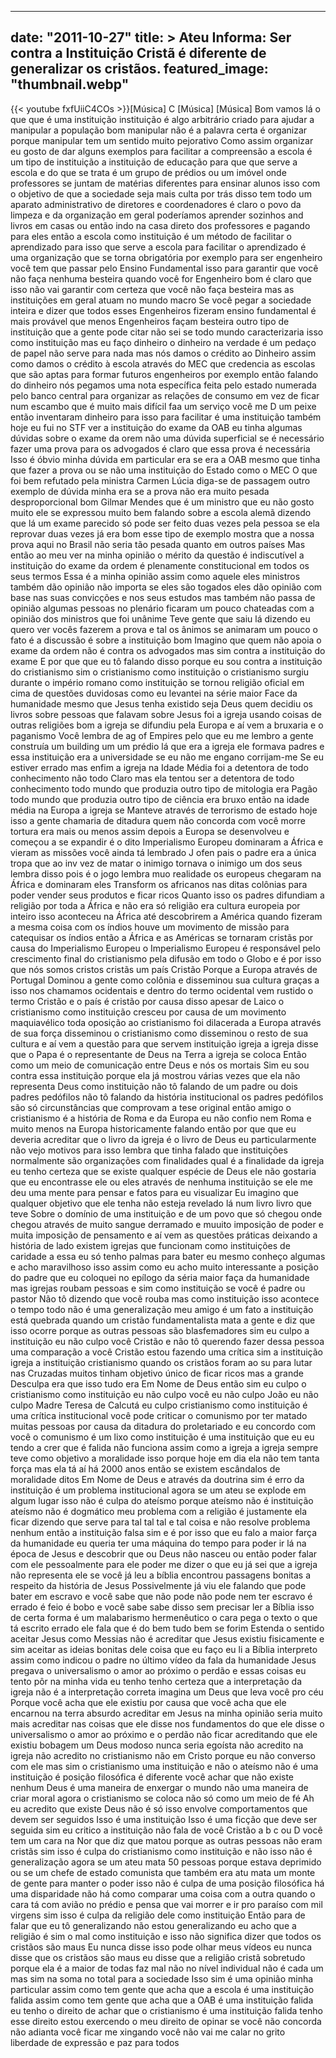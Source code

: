 
---
date: "2011-10-27"
title: > 
    Ateu Informa: Ser contra a Instituição Cristã é diferente de generalizar os cristãos.
featured_image: "thumbnail.webp"
---
{{< youtube fxfUiiC4COs >}}[Música]
C
[Música]
[Música]
Bom vamos lá o que que é uma instituição
instituição é algo arbitrário criado
para ajudar a manipular a população bom
manipular não é a palavra certa é
organizar porque manipular tem um
sentido muito pejorativo Como assim
organizar eu gosto de dar alguns
exemplos para facilitar a compreensão a
escola é um tipo de instituição a
instituição de educação para que que
serve a escola e do que se trata é um
grupo de prédios ou um imóvel onde
professores se juntam de matérias
diferentes para ensinar alunos isso com
o objetivo de que a sociedade seja mais
culta por trás disso tem todo um aparato
administrativo de diretores e
coordenadores é claro o povo da limpeza
e da organização em geral poderíamos
aprender sozinhos and livros em casas ou
então indo na casa direto dos
professores e pagando para eles então a
escola como instituição é um método de
facilitar o aprendizado para isso que
serve a escola para facilitar o
aprendizado é uma organização que se
torna obrigatória por exemplo para ser
engenheiro você tem que passar pelo
Ensino Fundamental isso para garantir
que você não faça nenhuma besteira
quando você for Engenheiro bom é claro
que isso não vai garantir com certeza
que você não faça besteira mas as
instituições em geral atuam no mundo
macro Se você pegar a sociedade inteira
e dizer que todos esses Engenheiros
fizeram ensino fundamental é mais
provável que menos Engenheiros façam
besteira outro tipo de instituição que a
gente pode citar não sei se todo mundo
caracterizaria isso como instituição mas
eu faço dinheiro o dinheiro na verdade é
um pedaço de papel não serve para nada
mas nós damos o crédito ao Dinheiro
assim como damos o crédito à escola
através do MEC que credencia as escolas
que são aptas para formar futuros
engenheiros por exemplo então falando do
dinheiro nós pegamos uma nota específica
feita pelo estado numerada pelo banco
central para organizar as relações de
consumo em vez de ficar num escambo que
é muito mais difícil faa um serviço você
me D um peixe então inventaram dinheiro
para isso para facilitar é uma
instituição também hoje eu fui no STF
ver a instituição do exame da OAB eu
tinha algumas dúvidas sobre o exame da
orem não uma dúvida superficial se é
necessário fazer uma prova para os
advogados é claro que essa prova é
necessária Isso é óbvio minha dúvida em
particular era se era a OAB mesmo que
tinha que fazer a prova ou se não uma
instituição do Estado como o MEC O que
foi bem refutado pela ministra Carmen
Lúcia diga-se de passagem outro exemplo
de dúvida minha era se a prova não era
muito pesada desproporcional bom Gilmar
Mendes que é um ministro que eu não
gosto muito ele se expressou muito bem
falando sobre a escola alemã dizendo que
lá um exame parecido só pode ser feito
duas vezes pela pessoa se ela reprovar
duas vezes já era bom esse tipo de
exemplo mostra que a nossa prova aqui no
Brasil não seria tão pesada quanto em
outros países Mas então ao meu ver na
minha opinião o mérito da questão é
indiscutível a instituição do exame da
ordem é plenamente constitucional em
todos os seus termos Essa é a minha
opinião assim como aquele eles ministros
também dão opinião não importa se eles
são togados eles dão opinião com base
nas suas convicções e nos seus estudos
mas também não passa de opinião algumas
pessoas no plenário ficaram um pouco
chateadas com a opinião dos ministros
que foi unânime Teve gente que saiu lá
dizendo eu quero ver vocês fazerem a
prova e tal os ânimos se animaram um
pouco o fato é a discussão é sobre a
instituição bom Imagino que quem não
apoia o exame da ordem não é contra os
advogados mas sim contra a instituição
do exame E por que que eu tô falando
disso porque eu sou contra a instituição
do cristianismo sim o cristianismo como
instituição o cristianismo surgiu
durante o império romano como
instituição se tornou religião oficial
em cima de questões duvidosas como eu
levantei na série maior Face da
humanidade mesmo que Jesus tenha
existido seja Deus quem decidiu os
livros sobre pessoas que falavam sobre
Jesus foi a igreja usando coisas de
outras religiões bom a igreja se
difundiu pela Europa e aí vem a bruxaria
e o paganismo Você lembra de ag of
Empires pelo que eu me lembro a gente
construía um building um um prédio lá
que era a igreja ele formava padres e
essa instituição era a universidade se
eu não me engano corrijam-me Se eu
estiver errado mas enfim a igreja na
Idade Média foi a detentora de todo
conhecimento não todo Claro mas ela
tentou ser a detentora de todo
conhecimento todo mundo que produzia
outro tipo de mitologia era Pagão todo
mundo que produzia outro tipo de ciência
era bruxo então na idade média na Europa
a igreja se Manteve através de
terrorismo de estado hoje isso a gente
chamaria de ditadura quem não concorda
com você morre tortura era mais ou menos
assim depois a Europa se desenvolveu e
começou a se expandir é o dito
Imperialismo Europeu dominaram a África
e vieram as missões você ainda tá
lembrado J ofen pais o padre era a única
tropa que ao inv vez de matar o inimigo
tornava o inimigo um dos seus lembra
disso pois é o jogo lembra muo realidade
os europeus chegaram na África e
dominaram eles Transform os africanos
nas ditas colônias para poder vender
seus produtos e ficar ricos Quanto isso
os padres difundiam a religião por toda
a África e não era só religião era
cultura europeia por inteiro isso
aconteceu na África até descobrirem a
América quando fizeram a mesma coisa com
os índios houve um movimento de missão
para catequisar os índios então a África
e as Américas se tornaram cristãs por
causa do Imperialismo Europeu o
Imperialismo Europeu é responsável pelo
crescimento final do cristianismo pela
difusão em todo o Globo e é por isso que
nós somos cristos cristãs um país
Cristão Porque a Europa através de
Portugal Dominou a gente como colônia e
disseminou sua cultura graças a isso nos
chamamos ocidentais e dentro do termo
ocidental vem rustido o termo Cristão e
o país é cristão por causa disso apesar
de Laico o cristianismo como instituição
cresceu por causa de um movimento
maquiavélico toda oposição ao
cristianismo foi dilacerada a Europa
através de sua força disseminou o
cristianismo como disseminou o resto de
sua cultura e aí vem a questão para que
servem instituição igreja a igreja disse
que o Papa é o representante de Deus na
Terra a igreja se coloca Então como um
meio de comunicação entre Deus e nós os
mortais Sim eu sou contra essa
instituição porque ela já mostrou várias
vezes que ela não representa Deus como
instituição não tô falando de um padre
ou dois padres pedófilos não tô falando
da história institucional os padres
pedófilos são só circunstâncias que
comprovam a tese original então amigo o
cristianismo é a história de Roma e da
Europa eu não confio nem Roma e muito
menos na Europa historicamente falando
então por que que eu deveria acreditar
que o livro da igreja é o livro de Deus
eu particularmente não vejo motivos para
isso lembra que tinha falado que
instituições normalmente são
organizações com finalidades qual é a
finalidade da igreja eu tenho certeza
que se existe qualquer espécie de Deus
ele não gostaria que eu encontrasse ele
ou eles através de nenhuma instituição
se ele me deu uma mente para pensar e
fatos para eu visualizar Eu imagino que
qualquer objetivo que ele tenha não
esteja revelado lá num livro livro que
teve Sobre o domínio de uma instituição
e de um povo que só chegou onde chegou
através de muito sangue derramado e
muuito imposição de poder e muita
imposição de pensamento e aí vem as
questões práticas deixando a história de
lado existem igrejas que funcionam como
instituições de caridade a essa eu só
tenho palmas para bater eu mesmo conheço
algumas e acho maravilhoso isso assim
como eu acho muito interessante a
posição do padre que eu coloquei no
epílogo da séria maior faça da
humanidade mas igrejas roubam pessoas e
sim como instituição se você é padre ou
pastor Não tô dizendo que você rouba mas
como instituição isso acontece o tempo
todo não é uma generalização meu amigo é
um fato a instituição está quebrada
quando um cristão fundamentalista mata a
gente e diz que isso ocorre porque as
outras pessoas são blasfemadores sim eu
culpo a instituição eu não culpo você
Cristão e não tô querendo fazer dessa
pessoa uma comparação a você Cristão
estou fazendo uma crítica sim a
instituição igreja a instituição
cristianismo quando os cristãos foram ao
su para lutar nas Cruzadas muitos tinham
objetivo único de ficar ricos mas a
grande Desculpa era que isso tudo era Em
Nome de Deus então sim eu culpo o
cristianismo como instituição eu não
culpo você eu não culpo João eu não
culpo Madre Teresa de Calcutá eu culpo
cristianismo como instituição é uma
crítica institucional você pode criticar
o comunismo por ter matado muitas
pessoas por causa da ditadura do
proletariado e eu concordo com você o
comunismo é um lixo como instituição é
uma instituição que eu eu tendo a crer
que é falida não funciona assim como a
igreja a igreja sempre teve como
objetivo a moralidade isso porque hoje
em dia ela não tem tanta força mas ela
tá aí há 2000 anos então se existem
escândalos de moralidade ditos Em Nome
de Deus e através da doutrina sim é erro
da instituição é um problema
institucional agora se um ateu se
explode em algum lugar isso não é culpa
do ateísmo porque ateísmo não é
instituição ateísmo não é dogmático meu
problema com a religião é justamente ela
ficar dizendo que serve para tal tal tal
e tal coisa e não resolve problema
nenhum então a instituição falsa sim e é
por isso que eu falo a maior farça da
humanidade eu queria ter uma máquina do
tempo para poder ir lá na época de Jesus
e descobrir que ou Deus não nasceu ou
então poder falar com ele pessoalmente
para ele poder me dizer o que eu já sei
que a igreja não representa ele se você
já leu a bíblia encontrou passagens
bonitas a respeito da história de Jesus
Possivelmente já viu ele falando que
pode bater em escravo e você sabe que
não pode não pode nem ter escravo é
errado é feio é bobo e você sabe sabe
disso sem precisar ler a Bíblia isso de
certa forma é um malabarismo
hermenêutico o cara pega o texto o que
tá escrito errado ele fala que é do bem
tudo bem se forim Estenda o sentido
aceitar Jesus como Messias não é
acreditar que Jesus existiu fisicamente
e sim aceitar as ideias bonitas dele
coisa que eu faço eu li a Bíblia
interpreto assim como indicou o padre no
último vídeo da fala da humanidade Jesus
pregava o universalismo o amor ao
próximo o perdão e essas coisas eu tento
pôr na minha vida eu tenho tenho certeza
que a interpretação da igreja não é a
interpretação correta imagina um Deus
que leva você pro céu Porque você acha
que ele existiu por causa que você acha
que ele encarnou na terra absurdo
acreditar em Jesus na minha opinião
seria muito mais acreditar nas coisas
que ele disse nos fundamentos do que ele
disse o universalismo o amor ao próximo
e o perdão não ficar acreditando que ele
existiu bobagem um Deus modoso nunca
seria egoísta não acredito na igreja não
acredito no cristianismo não em Cristo
porque eu não converso com ele mas sim o
cristianismo uma instituição e não o
ateísmo não é uma instituição é posição
filosófica é diferente você achar que
não existe nenhum Deus é uma maneira de
enxergar o mundo não uma maneira de
criar moral agora o cristianismo se
coloca não só como um meio de fé Ah eu
acredito que existe Deus não é só isso
envolve comportamentos que devem ser
seguidos Isso é uma instituição Isso é
uma ficção que deve ser seguida sim eu
critico a instituição não fala de você
Cristão a b c ou D você tem um cara na
Nor que diz que matou porque as outras
pessoas não eram cristãs sim isso é
culpa do cristianismo como instituição e
não isso não é generalização agora se um
ateu mata 50 pessoas porque estava
deprimido ou se um chefe de estado
comunista que também era atu mata um
monte de gente para manter o poder isso
não é culpa de uma posição filosófica há
uma disparidade não há como comparar uma
coisa com a outra quando o cara tá com
avião no prédio e pensa que vai morrer e
ir pro paraíso com mil virgens sim isso
é culpa da religião dele como
instituição Então para de falar que eu
tô generalizando não estou generalizando
eu acho que a religião é sim o mal como
instituição e isso não significa dizer
que todos os cristãos são maus Eu nunca
disse isso pode olhar meus vídeos eu
nunca disse que os cristãos são maus eu
disse que a religião cristã sobretudo
porque ela é a maior de todas faz mal
não no nível individual não é cada um
mas sim na soma no total para a
sociedade Isso sim é uma opinião minha
particular assim como tem gente que acha
que a escola é uma instituição falida
assim como tem gente que acha que a OAB
é uma instituição falida eu tenho o
direito de achar que o cristianismo é
uma instituição falida tenho esse
direito estou exercendo o meu direito de
opinar se você não concorda não adianta
você ficar me xingando você não vai me
calar no grito liberdade de expressão e
paz para todos